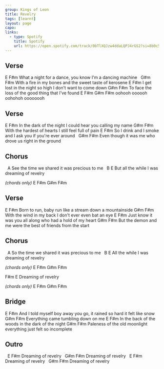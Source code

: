 ```yaml
---
group: Kings of Leon
title: Revelry
tags: [learnt]
layout: page
capo: 
links: 
  - type: Spotify
    title: Spotify
    url: https://open.spotify.com/track/0bTlXQJzw4ddaLQPJ4rGS2?si=8b0c502f8aff40f2
---
```


## Verse

E                                                   F#m
What a night for a dance, you know I'm a dancing machine
&nbsp;      G#m                                             F#m
With a fire in my bones and the sweet taste of kerosene
E                                                   F#m
I get lost in the night so high I don't want to come down
G#m                                             F#m
To face the loss of the good thing that I've found
E         F#m    G#m    F#m
oohooh oooooh oohohoh oooooooh

## Verse

E                                                   F#m
In the dark of the night I could hear you calling my name
G#m                                             F#m
With the hardest of hearts I still feel full of pain
E                                                   F#m
So I drink and I smoke and I ask you if you're ever around
&nbsp;     G#m                                             F#m
Even though it was me who drove us right in the ground

## Chorus

&nbsp;         A
See the time we shared it was precious to me
&nbsp;                          B           E
But all the while I was dreaming of revelry

*(chords only)*
E  F#m G#m  F#m

## Verse

E                                                   F#m
Born to run, baby run like a stream down a mountainside
G#m                                             F#m
With the wind in my back I don't ever even bat an eye
E                                                   F#m
Just know it was you all along who had a hold of my heart
G#m                                             F#m
But the demon and me were the best of friends from the start

## Chorus

&nbsp;       A
So the time we shared it was precious to me
&nbsp;           B           E
All the while I was dreaming of revelry

*(chords only)*
E  F#m G#m  F#m

F#m             E
Dreaming of revelry

*(chords only)*
E  F#m G#m  F#m

## Bridge

E                                                   F#m
And I told myself boy away you go, it rained so hard it felt like snow
G#m                              F#m
Everything came tumbling down on me
E                                                   F#m
In the back of the woods in the dark of the night
G#m                                             F#m
Paleness of the old moonlight everything just felt so incomplete

## Outro

&nbsp;              E     F#m
Dreaming of revelry
&nbsp;              G#m    F#m
Dreaming of revelry
&nbsp;              E     F#m
Dreaming of revelry
&nbsp;              G#m    F#m
Dreaming of revelry

